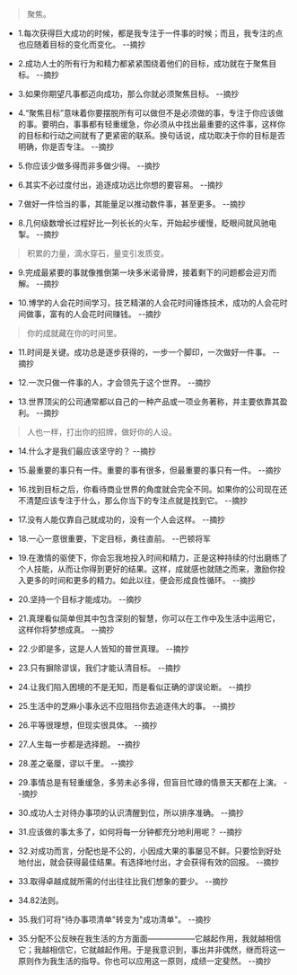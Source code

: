 >聚焦。

- 1.每次获得巨大成功的时候，都是我专注于一件事的时候；而且，我专注的点也应随着目标的变化而变化。 --摘抄

- 2.成功人士的所有行为和精力都紧紧围绕着他们的目标，成功就在于聚焦目标。 --摘抄

- 3.如果你期望凡事都迈向成功，那么你就必须聚焦目标。 --摘抄

- 4.“聚焦目标”意味着你要摆脱所有可以做但不是必须做的事，专注于你应该做的事。要明白，事事都有轻重缓急，你必须从中找出最重要的这件事，这样你的目标和行动之间就有了更紧密的联系。换句话说，成功取决于你的目标是否明确，你是否专注。 --摘抄

- 5.你应该少做多得而非多做少得。 --摘抄

- 6.其实不必过度付出，追逐成功远比你想的要容易。 --摘抄

- 7.做好一件恰当的事，其能量足以推动数件事，甚至更多。 --摘抄

- 8.几何级数增长过程好比一列长长的火车，开始起步缓慢，眨眼间就风驰电掣。 --摘抄

>积累的力量，滴水穿石，量变引发质变。

- 9.完成最紧要的事就像推倒第一块多米诺骨牌，接着剩下的问题都会迎刃而解。 --摘抄

- 10.博学的人会花时间学习，技艺精湛的人会花时间锤炼技术，成功的人会花时间做事，富有的人会花时间赚钱。 --摘抄

>你的成就藏在你的时间里。

- 11.时间是关键。成功总是逐步获得的，一步一个脚印，一次做好一件事。 --摘抄

- 12.一次只做一件事的人，才会领先于这个世界。 --摘抄

- 13.世界顶尖的公司通常都以自己的一种产品或一项业务著称，并主要依靠其盈利。 --摘抄

>人也一样，打出你的招牌，做好你的人设。

- 14.什么才是我们最应该坚守的？ --摘抄

- 15.最重要的事只有一件。重要的事有很多，但最重要的事只有一件。 --摘抄

- 16.找到目标之后，你看待商业世界的角度就会完全不同。如果你的公司现在还不清楚应该专注于什么，那么你当下的专注点就是找到它。 --摘抄

- 17.没有人能仅靠自己就成功的，没有一个人会这样。 --摘抄

- 18.一心一意很重要，下定目标，勇往直前。 --巴顿将军

- 19.在激情的驱使下，你会忘我地投入时间和精力，正是这种持续的付出磨练了个人技能，从而让你得到更好的结果。这样，成就感也就随之而来，激励你投入更多的时间和更多的精力。如此以往，便会形成良性循环。 --摘抄

- 20.坚持一个目标才能成功。 --摘抄

- 21.真理看似简单但其中包含深刻的智慧，你可以在工作中及生活中运用它，这样你将梦想成真。 --摘抄

- 22.少即是多，这是人人皆知的普世真理。 --摘抄

- 23.只有摒除谬误，我们才能认清目标。 --摘抄

- 24.让我们陷入困境的不是无知，而是看似正确的谬误论断。 --摘抄

- 25.生活中的芝麻小事永远不应阻挡你去追逐伟大的事。 --摘抄

- 26.平等很理想，但现实很具体。 --摘抄

- 27.人生每一步都是选择题。 --摘抄

- 28.差之毫厘，谬以千里。 --摘抄

- 29.事情总是有轻重缓急，多劳未必多得，但盲目忙碌的情景天天都在上演。 --摘抄

- 30.成功人士对待办事项的认识清醒到位，所以排序准确。 --摘抄

- 31.应该做的事太多了，如何将每一分钟都充分地利用呢？ --摘抄

- 32.对成功而言，分配也是不公的，小因成大果的事屡见不鲜。只要恰到好处地付出，就会获得最佳结果。有选择地付出，才会获得有效的回报。 --摘抄

- 33.取得卓越成就所需的付出往往比我们想象的要少。 --摘抄

- 34.82法则。

- 35.我们可将"待办事项清单"转变为"成功清单"。 --摘抄

- 35.分配不公反映在我生活的方方面面——————它越起作用，我就越相信它；我越相信它，它就越起作用。于是我意识到，事出并非偶然，继而将这一原则作为我生活的指导。你也可以应用这一原则，成绩一定斐然。 --摘抄
